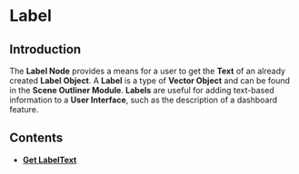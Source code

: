 # Label

## Introduction

The **Label Node** provides a means for a user to get the **Text** of an already created **Label Object**. A **Label** is a type of **Vector Object** and can be found in the **Scene Outliner Module**. **Labels** are useful for adding text-based information to a **User Interface**, such as the description of a dashboard feature.


## Contents 
* [**Get LabelText**](getlabeltext.md)